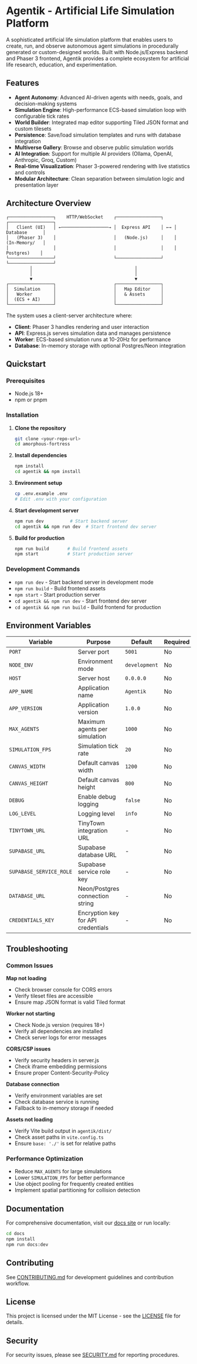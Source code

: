 # Agentik - Artificial Life Simulation Platform

A sophisticated artificial life simulation platform that enables users to create, run, and observe autonomous agent simulations in procedurally generated or custom-designed worlds. Built with Node.js/Express backend and Phaser 3 frontend, Agentik provides a complete ecosystem for artificial life research, education, and experimentation.

## Features

- **Agent Autonomy**: Advanced AI-driven agents with needs, goals, and decision-making systems
- **Simulation Engine**: High-performance ECS-based simulation loop with configurable tick rates
- **World Builder**: Integrated map editor supporting Tiled JSON format and custom tilesets
- **Persistence**: Save/load simulation templates and runs with database integration
- **Multiverse Gallery**: Browse and observe public simulation worlds
- **AI Integration**: Support for multiple AI providers (Ollama, OpenAI, Anthropic, Groq, Custom)
- **Real-time Visualization**: Phaser 3-powered rendering with live statistics and controls
- **Modular Architecture**: Clean separation between simulation logic and presentation layer

## Architecture Overview

```
┌─────────────────┐    HTTP/WebSocket    ┌─────────────────┐    ┌─────────────────┐
│   Client (UI)   │ ←──────────────────→ │  Express API    │ ←→ │   Database      │
│   (Phaser 3)    │                      │   (Node.js)     │    │   (In-Memory/   │
│                 │                      │                 │    │    Postgres)    │
└─────────────────┘                      └─────────────────┘    └─────────────────┘
         │                                       │
         │                                       │
         ▼                                       ▼
┌─────────────────┐                      ┌─────────────────┐
│  Simulation     │                      │   Map Editor    │
│   Worker        │                      │   & Assets      │
│  (ECS + AI)     │                      │                 │
└─────────────────┘                      └─────────────────┘
```

The system uses a client-server architecture where:
- **Client**: Phaser 3 handles rendering and user interaction
- **API**: Express.js serves simulation data and manages persistence
- **Worker**: ECS-based simulation runs at 10-20Hz for performance
- **Database**: In-memory storage with optional Postgres/Neon integration

## Quickstart

### Prerequisites
- Node.js 18+ 
- npm or pnpm

### Installation

1. **Clone the repository**
   ```bash
   git clone <your-repo-url>
   cd amorphous-fortress
   ```

2. **Install dependencies**
   ```bash
   npm install
   cd agentik && npm install
   ```

3. **Environment setup**
   ```bash
   cp .env.example .env
   # Edit .env with your configuration
   ```

4. **Start development server**
   ```bash
   npm run dev          # Start backend server
   cd agentik && npm run dev  # Start frontend dev server
   ```

5. **Build for production**
   ```bash
   npm run build       # Build frontend assets
   npm start           # Start production server
   ```

### Development Commands

- `npm run dev` - Start backend server in development mode
- `npm run build` - Build frontend assets
- `npm start` - Start production server
- `cd agentik && npm run dev` - Start frontend dev server
- `cd agentik && npm run build` - Build frontend for production

## Environment Variables

| Variable | Purpose | Default | Required |
|----------|---------|---------|----------|
| `PORT` | Server port | `5001` | No |
| `NODE_ENV` | Environment mode | `development` | No |
| `HOST` | Server host | `0.0.0.0` | No |
| `APP_NAME` | Application name | `Agentik` | No |
| `APP_VERSION` | Application version | `1.0.0` | No |
| `MAX_AGENTS` | Maximum agents per simulation | `1000` | No |
| `SIMULATION_FPS` | Simulation tick rate | `20` | No |
| `CANVAS_WIDTH` | Default canvas width | `1200` | No |
| `CANVAS_HEIGHT` | Default canvas height | `800` | No |
| `DEBUG` | Enable debug logging | `false` | No |
| `LOG_LEVEL` | Logging level | `info` | No |
| `TINYTOWN_URL` | TinyTown integration URL | - | No |
| `SUPABASE_URL` | Supabase database URL | - | No |
| `SUPABASE_SERVICE_ROLE` | Supabase service role key | - | No |
| `DATABASE_URL` | Neon/Postgres connection string | - | No |
| `CREDENTIALS_KEY` | Encryption key for API credentials | - | No |

## Troubleshooting

### Common Issues

**Map not loading**
- Check browser console for CORS errors
- Verify tileset files are accessible
- Ensure map JSON format is valid Tiled format

**Worker not starting**
- Check Node.js version (requires 18+)
- Verify all dependencies are installed
- Check server logs for error messages

**CORS/CSP issues**
- Verify security headers in server.js
- Check iframe embedding permissions
- Ensure proper Content-Security-Policy

**Database connection**
- Verify environment variables are set
- Check database service is running
- Fallback to in-memory storage if needed

**Assets not loading**
- Verify Vite build output in `agentik/dist/`
- Check asset paths in `vite.config.ts`
- Ensure `base: './'` is set for relative paths

### Performance Optimization

- Reduce `MAX_AGENTS` for large simulations
- Lower `SIMULATION_FPS` for better performance
- Use object pooling for frequently created entities
- Implement spatial partitioning for collision detection

## Documentation

For comprehensive documentation, visit our [docs site](./docs/) or run locally:

```bash
cd docs
npm install
npm run docs:dev
```

## Contributing

See [CONTRIBUTING.md](./CONTRIBUTING.md) for development guidelines and contribution workflow.

## License

This project is licensed under the MIT License - see the [LICENSE](./LICENSE) file for details.

## Security

For security issues, please see [SECURITY.md](./SECURITY.md) for reporting procedures.